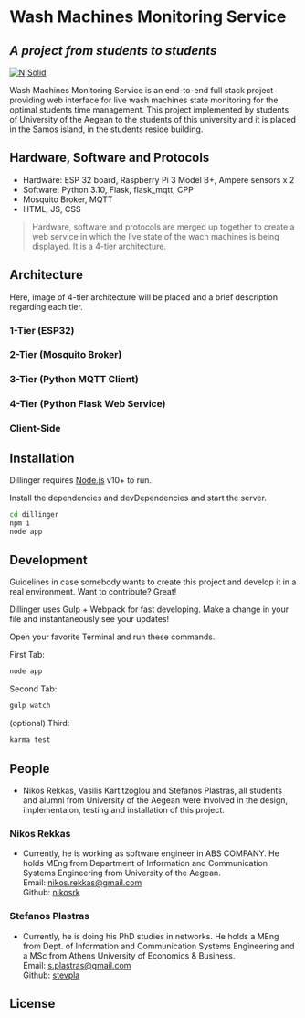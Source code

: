 # Wash Machines Monitoring Service
## _A project from students to students_

[![N|Solid](https://encrypted-tbn0.gstatic.com/images?q=tbn:ANd9GcQdtwNII_IsIkRnxT5jhpb_i84wVEY2eBCTrNaELBnSBjM6RRlmIdlW5IerHhLCxU9Jdes&usqp=CAU)](https://www.aegean.gr/)


Wash Machines Monitoring Service is an end-to-end full stack project providing web interface for live wash machines state monitoring for the optimal students time management. This project implemented by students of University of the Aegean to the students of this university and it is placed in the Samos island, in the students reside building.

## Hardware, Software and Protocols

- Hardware: ESP 32 board, Raspberry Pi 3 Model B+, Ampere sensors x 2
- Software: Python 3.10, Flask, flask_mqtt, CPP
- Mosquito Broker, MQTT
- HTML, JS, CSS


> Hardware, software and protocols are merged up together to create a web service in which the live state of the wach machines is being displayed. It is a 4-tier architecture.


## Architecture

Here, image of 4-tier architecture will be placed and a brief description regarding each tier.

### 1-Tier (ESP32)

### 2-Tier (Mosquito Broker)

### 3-Tier (Python MQTT Client)

### 4-Tier (Python Flask Web Service)

### Client-Side

## Installation

Dillinger requires [Node.js](https://nodejs.org/) v10+ to run.

Install the dependencies and devDependencies and start the server.

```sh
cd dillinger
npm i
node app
```

## Development

Guidelines in case somebody wants to create this project and develop it in a real environment.
Want to contribute? Great!

Dillinger uses Gulp + Webpack for fast developing.
Make a change in your file and instantaneously see your updates!

Open your favorite Terminal and run these commands.

First Tab:

```sh
node app
```

Second Tab:

```sh
gulp watch
```

(optional) Third:

```sh
karma test
```


## People
- Nikos Rekkas, Vasilis Kartitzoglou and Stefanos Plastras, all students and alumni from University of the Aegean were involved in the design, implementaion, testing and installation of this project.

### Nikos Rekkas
- Currently, he is working as software engineer in ABS COMPANY. He holds MEng from Department of Information and Communication Systems Engineering from University of the Aegean.  
Email: nikos.rekkas@gmail.com  
Github: [nikosrk](https://github.com/nikosrk)  

### Stefanos Plastras
- Currently, he is doing his PhD studies in networks. He holds a MEng from Dept. of Information and Communication Systems Engineering and a MSc from Athens University of Economics & Business.  
Email: s.plastras@gmail.com   
Github: [stevpla](https://github.com/stevpla)


## License
